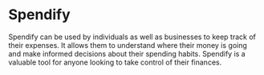 # Spendify
Spendify can be used by individuals as well as businesses to keep track of their expenses. It allows them to understand where their money is going and make informed decisions about their spending habits. Spendify is a valuable tool for anyone looking to take control of their finances.
